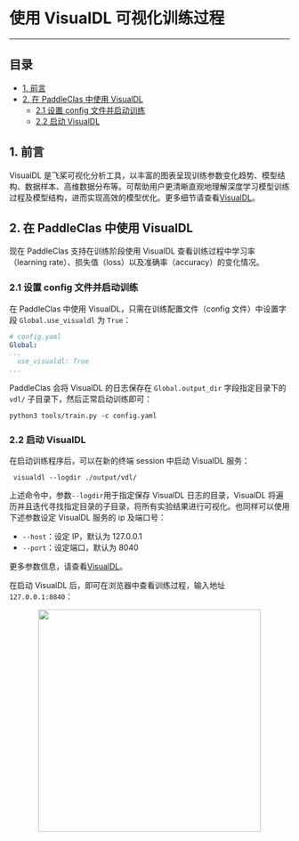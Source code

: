 # 使用 VisualDL 可视化训练过程
--------
## 目录
* [1. 前言](#1)
* [2. 在 PaddleClas 中使用 VisualDL](#2)
    * [2.1 设置 config 文件并启动训练](#2.1)
    * [2.2 启动 VisualDL](#2.2)

<a name='1'></a>

## 1. 前言
VisualDL 是飞桨可视化分析工具，以丰富的图表呈现训练参数变化趋势、模型结构、数据样本、高维数据分布等。可帮助用户更清晰直观地理解深度学习模型训练过程及模型结构，进而实现高效的模型优化。更多细节请查看[VisualDL](https://github.com/PaddlePaddle/VisualDL/)。

<a name='2'></a>

## 2. 在 PaddleClas 中使用 VisualDL
现在 PaddleClas 支持在训练阶段使用 VisualDL 查看训练过程中学习率（learning rate）、损失值（loss）以及准确率（accuracy）的变化情况。

<a name='2.1'></a>

### 2.1 设置 config 文件并启动训练
在 PaddleClas 中使用 VisualDL，只需在训练配置文件（config 文件）中设置字段 `Global.use_visualdl` 为 `True`：

```yaml
# config.yaml
Global:
...
  use_visualdl: True
...
```

PaddleClas 会将 VisualDL 的日志保存在 `Global.output_dir` 字段指定目录下的 `vdl/` 子目录下，然后正常启动训练即可：

```shell
python3 tools/train.py -c config.yaml
```
<a name='2.2'></a>

### 2.2 启动 VisualDL
在启动训练程序后，可以在新的终端 session 中启动 VisualDL 服务：

```shell
 visualdl --logdir ./output/vdl/
 ```

上述命令中，参数`--logdir`用于指定保存 VisualDL 日志的目录，VisualDL 将遍历并且迭代寻找指定目录的子目录，将所有实验结果进行可视化。也同样可以使用下述参数设定 VisualDL 服务的 ip 及端口号：
* `--host`：设定 IP，默认为 127.0.0.1
* `--port`：设定端口，默认为 8040

更多参数信息，请查看[VisualDL](https://github.com/PaddlePaddle/VisualDL/blob/develop/README_CN.md#2-%E5%90%AF%E5%8A%A8%E9%9D%A2%E6%9D%BF)。

在启动 VisualDL 后，即可在浏览器中查看训练过程，输入地址 `127.0.0.1:8840`：

<div align="center">
    <img src="../../images/VisualDL/train_loss.png" width="400">
</div>

